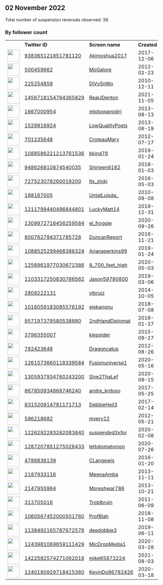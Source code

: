 
## 02 November 2022
Total number of suspension reversals observed: 38.

### By follower count
<table><tr><th></th><th align="left">Twitter ID</th><th align="left">Screen name</th>
<th align="left">Created</th><th align="left">Status</th><th align="left">Suspended</th><th align="left">Followers</th>
<tr><td><a href="https://pbs.twimg.com/profile_images/1548256373170876416/lIn7nHIq_normal.jpg"><img src="https://pbs.twimg.com/profile_images/1548256373170876416/lIn7nHIq_normal.jpg" width="40px" height="40px" align="center"/></a></td><td><a href="https://twitter.com/intent/user?user_id=938365121851781120">938365121851781120</a></td><td><a href="https://twitter.com/Akinjoshua2017">Akinjoshua2017</a></td><td>2017-12-06</td><td align="center"></td><td></td><td>38848</td></tr>
<tr><td><a href="https://pbs.twimg.com/profile_images/1022890589279404033/3P8A00rJ_normal.jpg"><img src="https://pbs.twimg.com/profile_images/1022890589279404033/3P8A00rJ_normal.jpg" width="40px" height="40px" align="center"/></a></td><td><a href="https://twitter.com/intent/user?user_id=500459662">500459662</a></td><td><a href="https://twitter.com/MoGalore">MoGalore</a></td><td>2012-02-23</td><td align="center"></td><td>2022-10-23</td><td>5460</td></tr>
<tr><td><a href="https://pbs.twimg.com/profile_images/1391105632514752516/z8ASPc5z_normal.jpg"><img src="https://pbs.twimg.com/profile_images/1391105632514752516/z8ASPc5z_normal.jpg" width="40px" height="40px" align="center"/></a></td><td><a href="https://twitter.com/intent/user?user_id=225254858">225254858</a></td><td><a href="https://twitter.com/DjVvSnWo">DjVvSnWo</a></td><td>2010-12-11</td><td align="center"></td><td></td><td>2584</td></tr>
<tr><td><a href="https://pbs.twimg.com/profile_images/1531002485120409608/rVkX2Xa9_normal.jpg"><img src="https://pbs.twimg.com/profile_images/1531002485120409608/rVkX2Xa9_normal.jpg" width="40px" height="40px" align="center"/></a></td><td><a href="https://twitter.com/intent/user?user_id=1456718154764365829">1456718154764365829</a></td><td><a href="https://twitter.com/RealJDenton">RealJDenton</a></td><td>2021-11-05</td><td align="center"></td><td>2022-10-30</td><td>2434</td></tr>
<tr><td><a href="https://pbs.twimg.com/profile_images/1648978993213743105/qnTvY8sS_normal.jpg"><img src="https://pbs.twimg.com/profile_images/1648978993213743105/qnTvY8sS_normal.jpg" width="40px" height="40px" align="center"/></a></td><td><a href="https://twitter.com/intent/user?user_id=1667000954">1667000954</a></td><td><a href="https://twitter.com/mtotowamidiri">mtotowamidiri</a></td><td>2013-08-13</td><td align="center"></td><td></td><td>2430</td></tr>
<tr><td><a href="https://pbs.twimg.com/profile_images/1567847363493896192/iqBZXZlb_normal.jpg"><img src="https://pbs.twimg.com/profile_images/1567847363493896192/iqBZXZlb_normal.jpg" width="40px" height="40px" align="center"/></a></td><td><a href="https://twitter.com/intent/user?user_id=1529916924">1529916924</a></td><td><a href="https://twitter.com/LowQuaIityPosts">LowQuaIityPosts</a></td><td>2013-06-19</td><td align="center"></td><td></td><td>2263</td></tr>
<tr><td><a href="https://pbs.twimg.com/profile_images/1114571688367337473/wl684BtP_normal.jpg"><img src="https://pbs.twimg.com/profile_images/1114571688367337473/wl684BtP_normal.jpg" width="40px" height="40px" align="center"/></a></td><td><a href="https://twitter.com/intent/user?user_id=701235648">701235648</a></td><td><a href="https://twitter.com/CroteauMary">CroteauMary</a></td><td>2012-07-17</td><td align="center"></td><td></td><td>1603</td></tr>
<tr><td><a href="https://pbs.twimg.com/profile_images/1301142992795791361/r5_frM7F_normal.jpg"><img src="https://pbs.twimg.com/profile_images/1301142992795791361/r5_frM7F_normal.jpg" width="40px" height="40px" align="center"/></a></td><td><a href="https://twitter.com/intent/user?user_id=1088586221213761536">1088586221213761536</a></td><td><a href="https://twitter.com/bkind78">bkind78</a></td><td>2019-01-24</td><td align="center">👋</td><td></td><td>1547</td></tr>
<tr><td><a href="https://pbs.twimg.com/profile_images/963919444077670401/ibwHxSXf_normal.jpg"><img src="https://pbs.twimg.com/profile_images/963919444077670401/ibwHxSXf_normal.jpg" width="40px" height="40px" align="center"/></a></td><td><a href="https://twitter.com/intent/user?user_id=948626810874540035">948626810874540035</a></td><td><a href="https://twitter.com/Shirleen9162">Shirleen9162</a></td><td>2018-01-03</td><td align="center"></td><td></td><td>1371</td></tr>
<tr><td><a href="https://pbs.twimg.com/profile_images/1480971435103461380/tdUCMXVh_normal.png"><img src="https://pbs.twimg.com/profile_images/1480971435103461380/tdUCMXVh_normal.png" width="40px" height="40px" align="center"/></a></td><td><a href="https://twitter.com/intent/user?user_id=727523078260019200">727523078260019200</a></td><td><a href="https://twitter.com/Its_zloki">Its_zloki</a></td><td>2016-05-03</td><td align="center"></td><td></td><td>1203</td></tr>
<tr><td><a href="https://pbs.twimg.com/profile_images/645049057656897536/fRTqfq2Z_normal.jpg"><img src="https://pbs.twimg.com/profile_images/645049057656897536/fRTqfq2Z_normal.jpg" width="40px" height="40px" align="center"/></a></td><td><a href="https://twitter.com/intent/user?user_id=188167005">188167005</a></td><td><a href="https://twitter.com/UntalLuisda_">UntalLuisda_</a></td><td>2010-09-08</td><td align="center"></td><td>2022-10-13</td><td>1183</td></tr>
<tr><td><a href="https://pbs.twimg.com/profile_images/1578163931373502464/fvwmmELk_normal.jpg"><img src="https://pbs.twimg.com/profile_images/1578163931373502464/fvwmmELk_normal.jpg" width="40px" height="40px" align="center"/></a></td><td><a href="https://twitter.com/intent/user?user_id=1211799440496844801">1211799440496844801</a></td><td><a href="https://twitter.com/LuckyMatt14">LuckyMatt14</a></td><td>2019-12-31</td><td align="center"></td><td></td><td>793</td></tr>
<tr><td><a href="https://pbs.twimg.com/profile_images/1613357765782560768/zHsu2ePm_normal.jpg"><img src="https://pbs.twimg.com/profile_images/1613357765782560768/zHsu2ePm_normal.jpg" width="40px" height="40px" align="center"/></a></td><td><a href="https://twitter.com/intent/user?user_id=1309972716456259584">1309972716456259584</a></td><td><a href="https://twitter.com/el_froggie">el_froggie</a></td><td>2020-09-26</td><td align="center">🔒</td><td>2022-10-13</td><td>776</td></tr>
<tr><td><a href="https://pbs.twimg.com/profile_images/1638156545895682053/oUqNgg00_normal.jpg"><img src="https://pbs.twimg.com/profile_images/1638156545895682053/oUqNgg00_normal.jpg" width="40px" height="40px" align="center"/></a></td><td><a href="https://twitter.com/intent/user?user_id=800762784371785728">800762784371785728</a></td><td><a href="https://twitter.com/DuncanReport">DuncanReport</a></td><td>2016-11-21</td><td align="center"></td><td></td><td>697</td></tr>
<tr><td><a href="https://pbs.twimg.com/profile_images/1575930527839838210/AvmrcxGL_normal.jpg"><img src="https://pbs.twimg.com/profile_images/1575930527839838210/AvmrcxGL_normal.jpg" width="40px" height="40px" align="center"/></a></td><td><a href="https://twitter.com/intent/user?user_id=1088525299468386324">1088525299468386324</a></td><td><a href="https://twitter.com/Arianaperkins99">Arianaperkins99</a></td><td>2019-01-24</td><td align="center">🚫</td><td>2022-10-23</td><td>636</td></tr>
<tr><td><a href="https://pbs.twimg.com/profile_images/1256962161965924353/aMAvX1uX_normal.jpg"><img src="https://pbs.twimg.com/profile_images/1256962161965924353/aMAvX1uX_normal.jpg" width="40px" height="40px" align="center"/></a></td><td><a href="https://twitter.com/intent/user?user_id=1256961977030672386">1256961977030672386</a></td><td><a href="https://twitter.com/8_700_feet_high">8_700_feet_high</a></td><td>2020-05-03</td><td align="center"></td><td></td><td>478</td></tr>
<tr><td><a href="https://pbs.twimg.com/profile_images/1604912117005836289/7d_nEAy7_normal.jpg"><img src="https://pbs.twimg.com/profile_images/1604912117005836289/7d_nEAy7_normal.jpg" width="40px" height="40px" align="center"/></a></td><td><a href="https://twitter.com/intent/user?user_id=1103317250830786562">1103317250830786562</a></td><td><a href="https://twitter.com/Jason59780800">Jason59780800</a></td><td>2019-03-06</td><td align="center"></td><td></td><td>471</td></tr>
<tr><td><a href="https://pbs.twimg.com/profile_images/1199292733753573377/4O8INVmC_normal.jpg"><img src="https://pbs.twimg.com/profile_images/1199292733753573377/4O8INVmC_normal.jpg" width="40px" height="40px" align="center"/></a></td><td><a href="https://twitter.com/intent/user?user_id=2809222131">2809222131</a></td><td><a href="https://twitter.com/vlbruiz">vlbruiz</a></td><td>2014-10-05</td><td align="center">🚫</td><td></td><td>470</td></tr>
<tr><td><a href="https://pbs.twimg.com/profile_images/1535760624243941376/OnGTZ3GY_normal.jpg"><img src="https://pbs.twimg.com/profile_images/1535760624243941376/OnGTZ3GY_normal.jpg" width="40px" height="40px" align="center"/></a></td><td><a href="https://twitter.com/intent/user?user_id=1016059183085576192">1016059183085576192</a></td><td><a href="https://twitter.com/ejekanonu">ejekanonu</a></td><td>2018-07-08</td><td align="center"></td><td>2022-09-19</td><td>429</td></tr>
<tr><td><a href="https://pbs.twimg.com/profile_images/957199183869444097/VXwmxgxw_normal.jpg"><img src="https://pbs.twimg.com/profile_images/957199183869444097/VXwmxgxw_normal.jpg" width="40px" height="40px" align="center"/></a></td><td><a href="https://twitter.com/intent/user?user_id=957197379580538880">957197379580538880</a></td><td><a href="https://twitter.com/2ndHandDiplomat">2ndHandDiplomat</a></td><td>2018-01-27</td><td align="center"></td><td></td><td>406</td></tr>
<tr><td><a href="https://pbs.twimg.com/profile_images/1309579797224468480/eVL3OkC8_normal.jpg"><img src="https://pbs.twimg.com/profile_images/1309579797224468480/eVL3OkC8_normal.jpg" width="40px" height="40px" align="center"/></a></td><td><a href="https://twitter.com/intent/user?user_id=3796355007">3796355007</a></td><td><a href="https://twitter.com/klepsider">klepsider</a></td><td>2015-09-27</td><td align="center"></td><td></td><td>396</td></tr>
<tr><td><a href="https://pbs.twimg.com/profile_images/2545267599/1_normal.jpg"><img src="https://pbs.twimg.com/profile_images/2545267599/1_normal.jpg" width="40px" height="40px" align="center"/></a></td><td><a href="https://twitter.com/intent/user?user_id=782423648">782423648</a></td><td><a href="https://twitter.com/Dragoncatus">Dragoncatus</a></td><td>2012-08-26</td><td align="center"></td><td></td><td>392</td></tr>
<tr><td><a href="https://pbs.twimg.com/profile_images/1628968830734139393/gLFv1Nyq_normal.jpg"><img src="https://pbs.twimg.com/profile_images/1628968830734139393/gLFv1Nyq_normal.jpg" width="40px" height="40px" align="center"/></a></td><td><a href="https://twitter.com/intent/user?user_id=1261573660118339584">1261573660118339584</a></td><td><a href="https://twitter.com/Fusionuniverse1">Fusionuniverse1</a></td><td>2020-05-16</td><td align="center"></td><td></td><td>329</td></tr>
<tr><td><a href="https://pbs.twimg.com/profile_images/1555438066642329600/79VFr7t4_normal.jpg"><img src="https://pbs.twimg.com/profile_images/1555438066642329600/79VFr7t4_normal.jpg" width="40px" height="40px" align="center"/></a></td><td><a href="https://twitter.com/intent/user?user_id=1305937934760243200">1305937934760243200</a></td><td><a href="https://twitter.com/Slye2ThaLef">Slye2ThaLef</a></td><td>2020-09-15</td><td align="center"></td><td></td><td>173</td></tr>
<tr><td><a href="https://pbs.twimg.com/profile_images/867856072652066816/tJCrTm8F_normal.jpg"><img src="https://pbs.twimg.com/profile_images/867856072652066816/tJCrTm8F_normal.jpg" width="40px" height="40px" align="center"/></a></td><td><a href="https://twitter.com/intent/user?user_id=867850934868746240">867850934868746240</a></td><td><a href="https://twitter.com/andre_krdoso">andre_krdoso</a></td><td>2017-05-25</td><td align="center"></td><td>2022-10-23</td><td>155</td></tr>
<tr><td><a href="https://abs.twimg.com/sticky/default_profile_images/default_profile_normal.png"><img src="https://abs.twimg.com/sticky/default_profile_images/default_profile_normal.png" width="40px" height="40px" align="center"/></a></td><td><a href="https://twitter.com/intent/user?user_id=831520914781171713">831520914781171713</a></td><td><a href="https://twitter.com/DebbieHeil3">DebbieHeil3</a></td><td>2017-02-14</td><td align="center"></td><td></td><td>118</td></tr>
<tr><td><a href="https://pbs.twimg.com/profile_images/790365246515011584/X7zQtUZD_normal.jpg"><img src="https://pbs.twimg.com/profile_images/790365246515011584/X7zQtUZD_normal.jpg" width="40px" height="40px" align="center"/></a></td><td><a href="https://twitter.com/intent/user?user_id=586218682">586218682</a></td><td><a href="https://twitter.com/mverv12">mverv12</a></td><td>2012-05-21</td><td align="center"></td><td></td><td>89</td></tr>
<tr><td><a href="https://pbs.twimg.com/profile_images/1251214081484152832/KaUL4E6j_normal.jpg"><img src="https://pbs.twimg.com/profile_images/1251214081484152832/KaUL4E6j_normal.jpg" width="40px" height="40px" align="center"/></a></td><td><a href="https://twitter.com/intent/user?user_id=1226292283282083840">1226292283282083840</a></td><td><a href="https://twitter.com/suspended3xfor">suspended3xfor</a></td><td>2020-02-08</td><td align="center">🚫</td><td></td><td>89</td></tr>
<tr><td><a href="https://pbs.twimg.com/profile_images/1647325708559974401/LNY7fja1_normal.jpg"><img src="https://pbs.twimg.com/profile_images/1647325708559974401/LNY7fja1_normal.jpg" width="40px" height="40px" align="center"/></a></td><td><a href="https://twitter.com/intent/user?user_id=1287207851275026433">1287207851275026433</a></td><td><a href="https://twitter.com/lettutomatonion">lettutomatonion</a></td><td>2020-07-26</td><td align="center"></td><td>2022-10-13</td><td>78</td></tr>
<tr><td><a href="https://pbs.twimg.com/profile_images/1306395972000333824/WjZ7Ukyk_normal.jpg"><img src="https://pbs.twimg.com/profile_images/1306395972000333824/WjZ7Ukyk_normal.jpg" width="40px" height="40px" align="center"/></a></td><td><a href="https://twitter.com/intent/user?user_id=4786836139">4786836139</a></td><td><a href="https://twitter.com/CLangewis">CLangewis</a></td><td>2016-01-20</td><td align="center">🚫</td><td></td><td>60</td></tr>
<tr><td><a href="https://pbs.twimg.com/profile_images/978486807548571648/BZTlUtju_normal.jpg"><img src="https://pbs.twimg.com/profile_images/978486807548571648/BZTlUtju_normal.jpg" width="40px" height="40px" align="center"/></a></td><td><a href="https://twitter.com/intent/user?user_id=2187933116">2187933116</a></td><td><a href="https://twitter.com/MeenaAmba">MeenaAmba</a></td><td>2013-11-11</td><td align="center"></td><td></td><td>51</td></tr>
<tr><td><a href="https://pbs.twimg.com/profile_images/1363918252942921728/4PWf_hE__normal.jpg"><img src="https://pbs.twimg.com/profile_images/1363918252942921728/4PWf_hE__normal.jpg" width="40px" height="40px" align="center"/></a></td><td><a href="https://twitter.com/intent/user?user_id=2147955984">2147955984</a></td><td><a href="https://twitter.com/Moreshwar786">Moreshwar786</a></td><td>2013-10-21</td><td align="center"></td><td>2022-08-23</td><td>50</td></tr>
<tr><td><a href="https://pbs.twimg.com/profile_images/1011743594972139521/_zQ-KsRk_normal.jpg"><img src="https://pbs.twimg.com/profile_images/1011743594972139521/_zQ-KsRk_normal.jpg" width="40px" height="40px" align="center"/></a></td><td><a href="https://twitter.com/intent/user?user_id=313705016">313705016</a></td><td><a href="https://twitter.com/Troblbruin">Troblbruin</a></td><td>2011-06-09</td><td align="center"></td><td></td><td>49</td></tr>
<tr><td><a href="https://pbs.twimg.com/profile_images/1060568650409684993/msZGtt4y_normal.jpg"><img src="https://pbs.twimg.com/profile_images/1060568650409684993/msZGtt4y_normal.jpg" width="40px" height="40px" align="center"/></a></td><td><a href="https://twitter.com/intent/user?user_id=1060567452000501760">1060567452000501760</a></td><td><a href="https://twitter.com/ProfBlah">ProfBlah</a></td><td>2018-11-08</td><td align="center"></td><td></td><td>21</td></tr>
<tr><td><a href="https://pbs.twimg.com/profile_images/1138492358276853760/P7yfqgF0_normal.jpg"><img src="https://pbs.twimg.com/profile_images/1138492358276853760/P7yfqgF0_normal.jpg" width="40px" height="40px" align="center"/></a></td><td><a href="https://twitter.com/intent/user?user_id=1138492165787672576">1138492165787672576</a></td><td><a href="https://twitter.com/deedobbie3">deedobbie3</a></td><td>2019-06-11</td><td align="center">🚫</td><td></td><td>13</td></tr>
<tr><td><a href="https://pbs.twimg.com/profile_images/1451292035810463750/ApQ8kEUm_normal.jpg"><img src="https://pbs.twimg.com/profile_images/1451292035810463750/ApQ8kEUm_normal.jpg" width="40px" height="40px" align="center"/></a></td><td><a href="https://twitter.com/intent/user?user_id=1243981069659111429">1243981069659111429</a></td><td><a href="https://twitter.com/MicDropMedia1">MicDropMedia1</a></td><td>2020-03-28</td><td align="center"></td><td>2022-07-14</td><td>10</td></tr>
<tr><td><a href="https://abs.twimg.com/sticky/default_profile_images/default_profile_normal.png"><img src="https://abs.twimg.com/sticky/default_profile_images/default_profile_normal.png" width="40px" height="40px" align="center"/></a></td><td><a href="https://twitter.com/intent/user?user_id=1422582574271062018">1422582574271062018</a></td><td><a href="https://twitter.com/mike65873224">mike65873224</a></td><td>2021-08-03</td><td align="center">🚫</td><td>2022-02-21</td><td>9</td></tr>
<tr><td><a href="https://pbs.twimg.com/profile_images/1240503390448189443/81clZWM__normal.jpg"><img src="https://pbs.twimg.com/profile_images/1240503390448189443/81clZWM__normal.jpg" width="40px" height="40px" align="center"/></a></td><td><a href="https://twitter.com/intent/user?user_id=1240180929718415360">1240180929718415360</a></td><td><a href="https://twitter.com/KevinDo96782426">KevinDo96782426</a></td><td>2020-03-18</td><td align="center"></td><td>2022-02-26</td><td>0</td></tr>
</table>
